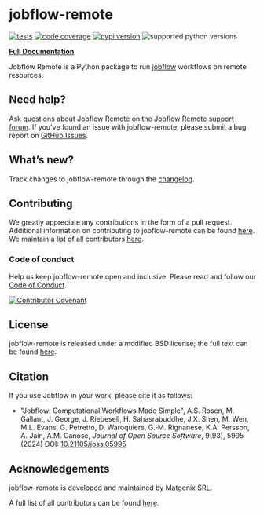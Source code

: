 # jobflow-remote

[![tests](https://img.shields.io/github/actions/workflow/status/Matgenix/jobflow-remote/testing.yml?branch=develop&label=tests)](https://github.com/Matgenix/jobflow-remote/actions?query=workflow%3Atesting)
[![code coverage](https://img.shields.io/codecov/c/gh/Matgenix/jobflow-remote)](https://codecov.io/gh/Matgenix/jobflow-remote)
[![pypi version](https://img.shields.io/pypi/v/jobflow-remote?color=blue)](https://pypi.org/project/jobflow-remote)
![supported python versions](https://img.shields.io/pypi/pyversions/jobflow-remote)

**[Full Documentation][docs]**

Jobflow Remote is a Python package to run [jobflow](https://materialsproject.github.io/jobflow) workflows on remote resources.

## Need help?

Ask questions about Jobflow Remote on the [Jobflow Remote support forum][help-forum].
If you've found an issue with jobflow-remote, please submit a bug report on [GitHub Issues][issues].

## What’s new?

Track changes to jobflow-remote through the [changelog][changelog].

## Contributing

We greatly appreciate any contributions in the form of a pull request.
Additional information on contributing to jobflow-remote can be found [here][contributing].
We maintain a list of all contributors [here][contributors].

### Code of conduct

Help us keep jobflow-remote open and inclusive.
Please read and follow our [Code of Conduct][codeofconduct].

[![Contributor Covenant](https://img.shields.io/badge/Contributor%20Covenant-2.1-4baaaa.svg)](CODE_OF_CONDUCT.md)

## License

jobflow-remote is released under a modified BSD license; the full text can be found [here][license].


## Citation

If you use Jobflow in your work, please cite it as follows:

- "Jobflow: Computational Workflows Made Simple", A.S. Rosen, M. Gallant, J. George, J. Riebesell, H. Sahasrabuddhe, J.X. Shen, M. Wen, M.L. Evans, G. Petretto, D. Waroquiers, G.‑M. Rignanese, K.A. Persson, A. Jain, A.M. Ganose, _Journal of Open Source Software_, 9(93), 5995 (2024) DOI: [10.21105/joss.05995](https://doi.org/10.21105/joss.05995)

## Acknowledgements

jobflow-remote is developed and maintained by Matgenix SRL.

A full list of all contributors can be found [here][contributors].

[help-forum]: https://github.com//Matgenix/jobflow-remote/issues
[issues]: https://github.com//Matgenix/jobflow-remote/issues
[installation]: https://github.com//Matgenix/jobflow-remote/blob/develop/INSTALL.md
[contributing]: https://github.com/Matgenix/jobflow-remote/blob/develop/CONTRIBUTING.md
[codeofconduct]: https://github.com/Matgenix/jobflow-remote/blob/develop/CODE_OF_CONDUCT.md
[changelog]: https://github.com//Matgenix/jobflow-remote/blob/develop/CHANGELOG.md
[contributors]: https://github.com/Matgenix/jobflow-remote/graphs/contributors
[license]: https://raw.githubusercontent.com/Matgenix/jobflow-remote/blob/develop/LICENSE
[docs]: https://Matgenix.github.io/jobflow-remote/
